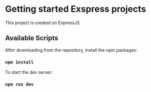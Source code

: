  # Getting started Exspress projects

This project is created on ExpressJS


## Available Scripts

After downloading from the repository, install the npm packages: 

### `npm install`

To start the dev server: 

### `npm run dev`